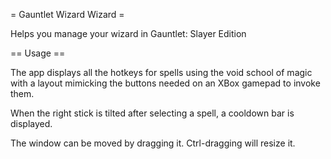 = Gauntlet Wizard Wizard =

Helps you manage your wizard in Gauntlet: Slayer Edition

== Usage ==

The app displays all the hotkeys for spells using the void school of magic with
a layout mimicking the buttons  needed on an XBox gamepad to invoke them.

When the right stick is tilted after selecting a spell, a cooldown bar
is displayed.

The window can be moved by dragging it. Ctrl-dragging will resize it.
